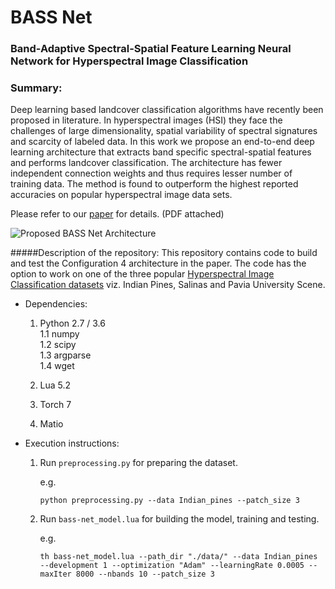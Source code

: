 # BASS Net
### Band-Adaptive Spectral-Spatial Feature Learning Neural Network for Hyperspectral Image Classification

### Summary:
Deep learning based landcover classification algorithms have recently been proposed in literature. In hyperspectral images (HSI) they face the challenges of large dimensionality, spatial variability of spectral signatures and scarcity of labeled data. In this work we propose an end-to-end deep learning architecture that extracts band specific spectral-spatial features and performs landcover classification. The architecture has fewer independent connection weights and thus requires lesser number of training data. The method is found to outperform the highest reported accuracies on popular hyperspectral image data sets.

Please refer to our [paper](https://arxiv.org/abs/1612.00144) for details. (PDF attached)

![Proposed BASS Net Architecture](Figures/DeLHI_framework_diagram.png)

#####Description of the repository:
This repository contains code to build and test the Configuration 4 architecture in the paper. The code has the option to work on one of the three popular [Hyperspectral Image Classification datasets](http://www.ehu.eus/ccwintco/index.php?title=Hyperspectral_Remote_Sensing_Scenes) viz. Indian Pines, Salinas and Pavia University Scene. 

* Dependencies:
	1. Python 2.7 / 3.6 <br>
			1.1 numpy <br>
			1.2 scipy <br>
			1.3 argparse <br>
			1.4 wget <br>



	1. Lua 5.2
	3. Torch 7
	4. Matio

 	
* Execution instructions:

	1. Run ```preprocessing.py``` for preparing the dataset. 
	
		e.g.
	
		```
		python preprocessing.py --data Indian_pines --patch_size 3
		```
		
	2. Run ```bass-net_model.lua``` for building the model, training and testing.

		e.g.
		
		```
		th bass-net_model.lua --path_dir "./data/" --data Indian_pines --development 1 --optimization "Adam" --learningRate 0.0005 --maxIter 8000 --nbands 10 --patch_size 3 
		```
	
